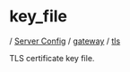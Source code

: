 # key_file

/ [Server Config](../../../README.md) / [gateway](../../README.md) / [tls](../README.md) 

TLS certificate key file.

